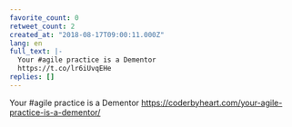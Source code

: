 ```yaml
---
favorite_count: 0
retweet_count: 2
created_at: "2018-08-17T09:00:11.000Z"
lang: en
full_text: |-
  Your #agile practice is a Dementor
  https://t.co/lr6iUvqEHe
replies: []
---
```


Your #agile practice is a Dementor
<https://coderbyheart.com/your-agile-practice-is-a-dementor/>
